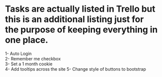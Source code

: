 # Tasks are actually listed in Trello but this is an additional listing just for the purpose of keeping everything in one place.
1- Auto Login  
2- Remember me checkbox  
3- Set a 1 month cookie  
4- Add tooltips across the site
5- Change style of buttons to bootstrap
